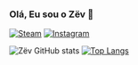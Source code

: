 ### Olá, Eu sou o Zëv 👋

[![Steam](https://img.shields.io/badge/Steam-000000?style=for-the-badge&logo=steam&logoColor=white)](https://steamcommunity.com/id/Zev-7/)
[![Instagram](https://img.shields.io/badge/Instagram-E4405F?style=for-the-badge&logo=instagram&logoColor=white)](https://www.instagram.com/zev_viktor/)

![Zëv GitHub stats](https://github-readme-stats.vercel.app/api?username=Zev07&show_icons=true&theme=tokyonight)
[![Top Langs](https://github-readme-stats.vercel.app/api/top-langs/?username=Zev07&layout=compact)](https://github.com/Zev07/github-readme-stats)
